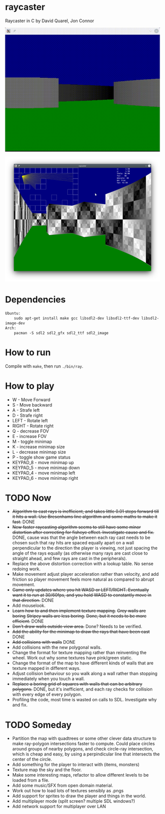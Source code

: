 # raycaster

Raycaster in C by David Quarel, Jon Connor

![Picture of Raycaster](img/demo.gif)

![Texture Mapping](img/demo_texture.png)

# Dependencies
```
Ubuntu:
	sudo apt-get install make gcc libsdl2-dev libsdl2-ttf-dev libsdl2-image-dev
Arch:
	pacman -S sdl2 sdl2_gfx sdl2_ttf sdl2_image 
```

# How to run
Compile with `make`, then run `./bin/ray`.

# How to play
* W - Move Forward
* S - Move backward
* A - Strafe left
* D - Strafe right
* LEFT - Rotate left
* RIGHT - Rotate right
* Q - decrease FOV
* E - increase FOV
* M - toggle minimap
* K - increase minimap size
* L - decrease minimap size
* P - toggle show game status
* KEYPAD_8 - move minimap up
* KEYPAD_5 - move minimap down
* KEYPAD_4 - move minimap left
* KEYPAD_6 - move minimap right

# TODO Now
* ~~Algorithm to cast rays is inefficient, and takes little 0.01 steps
forward till it hits a wall. Use Bresenhams line algorithm and some
maths to make it fast.~~ DONE
* ~~New faster raycasting algorithm seems to still have some minor
distortion after correcting for fisheye effect. Investigate cause and fix.~~ DONE, cause was
that the angle between each ray cast needs to be chosen such that ray hits are spaced equally
apart on a wall perpendicular to the direction the player is viewing, not just spacing the
angle of the rays equally (as otherwise many rays are cast close to straight ahead, and
few rays are cast in the peripherals).
* Replace the above distortion correction with a lookup table. No sense redoing work.
* Make movement adjust player acceleration rather than velocity, and add friction
 so player movement feels more natural as compared to abrupt movement.
* ~~Game only updates where you hit WASD or LEFT/RIGHT. Eventually want
it to run at 30/60fps, and you hold WASD to constantly move in that direction.~~
DONE
* Add mouselook.
* ~~Learn how to and then implement texture mapping.~~ ~~Grey walls are boring~~ ~~Stripey
walls are less boring.~~ ~~Done, but it needs to be more efficient.~~ DONE
* ~~Don't draw walls outside view area.~~ Done? Needs to be verified.
* ~~Add the ability for the minimap to draw the rays that have been cast~~ DONE
* ~~Add collisions with walls~~ DONE 
* Add collisions with the new polygonal walls.
* Change the format for texture mapping rather than reinventing the wheel. Work out why some textures
have pink/green static.
* Change the format of the map to have different kinds of walls that are
texture mapped in different ways.
* Adjust collision behaviour so you walk along a wall rather than
stopping immediately when you touch a wall.
* ~~Replace a boring grid of squares with walls that can be arbitrary polygons.~~ DONE, but it's inefficient,
and each ray checks for collision with every edge of every polygon.
* Profiling the code, most time is wasted on calls to SDL. Investigate why and fix.

# TODO Someday
* Partition the map with quadtrees or some other clever data structure to make
ray-polygon intersections faster to compute. Could place circles around groups of nearby polygons,
and check circle-ray intersection, which is cheap and easy, by using a perpindicular line that
intersects the center of the circle.
* Add something for the player to interact with (items, monsters)
* Texture map the sky and the floor.
* Make some interesting maps, refactor to allow different levels to
be loaded from a file.
* Add some music/SFX from open domain material.
* Work out how to load lots of textures sensibly as .pngs
* Add support for sprites to draw the player and things in the world.
* Add multiplayer mode (split screen? multiple SDL windows?)
* Add network support for multiplayer over LAN
